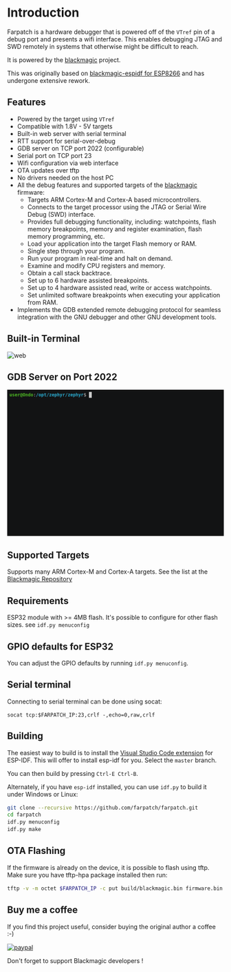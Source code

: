 
# Introduction

Farpatch is a hardware debugger that is powered off of the `VTref` pin of a debug port and presents a wifi interface. This enables debugging JTAG and SWD remotely in systems that otherwise might be difficult to reach.

It is powered by the [blackmagic](https://github.com/blacksphere/blackmagic) project.

This was originally based on [blackmagic-espidf for ESP8266](https://github.com/walmis/blackmagic-espidf) and has undergone extensive rework.

## Features

- Powered by the target using `VTref`
- Compatible with 1.8V - 5V targets
- Built-in web server with serial terminal
- RTT support for serial-over-debug
- GDB server on TCP port 2022 (configurable)
- Serial port on TCP port 23
- Wifi configuration via web interface
- OTA updates over tftp
- No drivers needed on the host PC
- All the debug features and supported targets of the [blackmagic](https://github.com/blacksphere/blackmagic) firmware:
  - Targets ARM Cortex-M and Cortex-A based microcontrollers.
  - Connects to the target processor using the JTAG or Serial Wire Debug (SWD) interface.
  - Provides full debugging functionality, including: watchpoints, flash memory breakpoints, memory and register examination, flash memory programming, etc.
  - Load your application into the target Flash memory or RAM.
  - Single step through your program.
  - Run your program in real-time and halt on demand.
  - Examine and modify CPU registers and memory.
  - Obtain a call stack backtrace.
  - Set up to 6 hardware assisted breakpoints.
  - Set up to 4 hardware assisted read, write or access watchpoints.
  - Set unlimited software breakpoints when executing your application from RAM.
- Implements the GDB extended remote debugging protocol for seamless integration with the GNU debugger and other GNU development tools.

## Built-in Terminal

![web](images/farpatch-web.gif)

## GDB Server on Port 2022

![gdb connection](images/farpatch-gdb.gif)

## Supported Targets

Supports many ARM Cortex-M and Cortex-A targets. See the list at the [Blackmagic Repository](https://github.com/blackmagic-debug/blackmagic/wiki#supported-targets)

## Requirements

ESP32 module with >= 4MB flash. It's possible to configure for other flash sizes. see `idf.py menuconfig`

## GPIO defaults for ESP32

You can adjust the GPIO defaults by running `idf.py menuconfig`.

## Serial terminal

Connecting to serial terminal can be done using socat:

```text
socat tcp:$FARPATCH_IP:23,crlf -,echo=0,raw,crlf
```

## Building

The easiest way to build is to install the [Visual Studio Code extension](https://marketplace.visualstudio.com/items?itemName=espressif.esp-idf-extension) for ESP-IDF. This will offer to install esp-idf for you. Select the `master` branch.

You can then build by pressing `Ctrl-E Ctrl-B`.

Alternately, if you have `esp-idf` installed, you can use `idf.py` to build it under Windows or Linux:

```bash
git clone --recursive https://github.com/farpatch/farpatch.git
cd farpatch
idf.py menuconfig
idf.py make
```

## OTA Flashing

If the firmware is already on the device, it is possible to flash using tftp. Make sure you have tftp-hpa package installed then run:

```bash
tftp -v -m octet $FARPATCH_IP -c put build/blackmagic.bin firmware.bin
```

## Buy me a coffee

If you find this project useful, consider buying the original author a coffee :-)

[![paypal](https://www.paypalobjects.com/en_US/i/btn/btn_donateCC_LG.gif)](https://www.paypal.com/cgi-bin/webscr?cmd=_s-xclick&hosted_button_id=66JLPHXMD3XW2)

Don't forget to support Blackmagic developers !
